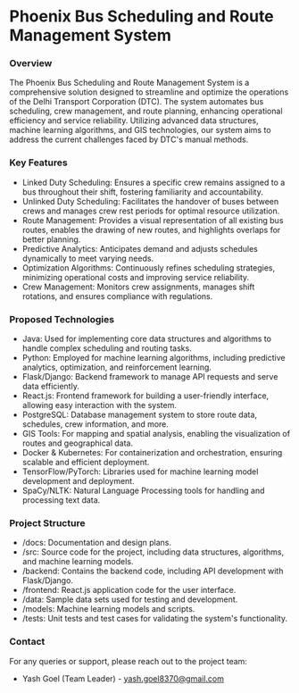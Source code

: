 # Phoenix Bus Scheduling and Route Management System

### Overview
The Phoenix Bus Scheduling and Route Management System is a comprehensive solution designed to streamline and optimize the operations of the Delhi Transport Corporation (DTC). The system automates bus scheduling, crew management, and route planning, enhancing operational efficiency and service reliability. Utilizing advanced data structures, machine learning algorithms, and GIS technologies, our system aims to address the current challenges faced by DTC's manual methods.

### Key Features
- Linked Duty Scheduling: Ensures a specific crew remains assigned to a bus throughout their shift, fostering familiarity and accountability.
- Unlinked Duty Scheduling: Facilitates the handover of buses between crews and manages crew rest periods for optimal resource utilization.
- Route Management: Provides a visual representation of all existing bus routes, enables the drawing of new routes, and highlights overlaps for better planning.
- Predictive Analytics: Anticipates demand and adjusts schedules dynamically to meet varying needs.
- Optimization Algorithms: Continuously refines scheduling strategies, minimizing operational costs and improving service reliability.
- Crew Management: Monitors crew assignments, manages shift rotations, and ensures compliance with regulations.

### Proposed Technologies
- Java: Used for implementing core data structures and algorithms to handle complex scheduling and routing tasks.
- Python: Employed for machine learning algorithms, including predictive analytics, optimization, and reinforcement learning.
- Flask/Django: Backend framework to manage API requests and serve data efficiently.
- React.js: Frontend framework for building a user-friendly interface, allowing easy interaction with the system.
- PostgreSQL: Database management system to store route data, schedules, crew information, and more.
- GIS Tools: For mapping and spatial analysis, enabling the visualization of routes and geographical data.
- Docker & Kubernetes: For containerization and orchestration, ensuring scalable and efficient deployment.
- TensorFlow/PyTorch: Libraries used for machine learning model development and deployment.
- SpaCy/NLTK: Natural Language Processing tools for handling and processing text data.

### Project Structure
- /docs: Documentation and design plans.
- /src: Source code for the project, including data structures, algorithms, and machine learning models.
- /backend: Contains the backend code, including API development with Flask/Django.
- /frontend: React.js application code for the user interface.
- /data: Sample data sets used for testing and development.
- /models: Machine learning models and scripts.
- /tests: Unit tests and test cases for validating the system's functionality.

### Contact
For any queries or support, please reach out to the project team:
- Yash Goel (Team Leader) - yash.goel8370@gmail.com
